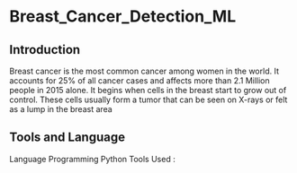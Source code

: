 # Breast_Cancer_Detection_ML
## Introduction 
Breast cancer is the most common cancer among women in the world. It accounts for 25% of all cancer cases and affects more than 2.1 Million people in 2015 alone. It begins when cells in the breast start to grow out of control. These cells usually form a tumor that can be seen on X-rays or felt as a lump in the breast area
## Tools and Language
Language Programming Python
Tools Used : 
